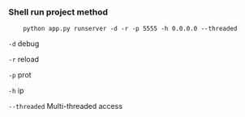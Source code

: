 ### Shell run project method 
```shell
    python app.py runserver -d -r -p 5555 -h 0.0.0.0 --threaded
```

`-d` debug

`-r` reload

`-p` prot

`-h` ip

`--threaded` Multi-threaded access
